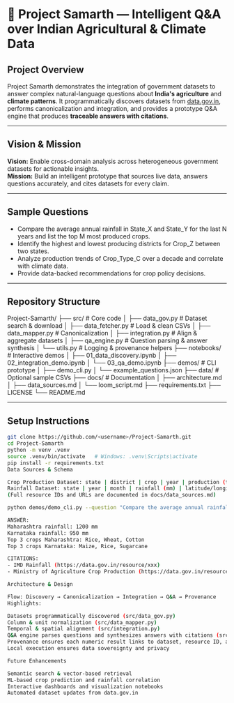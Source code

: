 # 🌾 Project Samarth — Intelligent Q&A over Indian Agricultural & Climate Data

## Project Overview
Project Samarth demonstrates the integration of government datasets to answer complex natural-language questions about **India's agriculture** and **climate patterns**. It programmatically discovers datasets from [data.gov.in](https://data.gov.in), performs canonicalization and integration, and provides a prototype Q&A engine that produces **traceable answers with citations**.

---

## Vision & Mission
**Vision:** Enable cross-domain analysis across heterogeneous government datasets for actionable insights.  
**Mission:** Build an intelligent prototype that sources live data, answers questions accurately, and cites datasets for every claim.

---

## Sample Questions
- Compare the average annual rainfall in State_X and State_Y for the last N years and list the top M most produced crops.  
- Identify the highest and lowest producing districts for Crop_Z between two states.  
- Analyze production trends of Crop_Type_C over a decade and correlate with climate data.  
- Provide data-backed recommendations for crop policy decisions.

---

## Repository Structure
Project-Samarth/
├── src/ # Core code
│ ├── data_gov.py # Dataset search & download
│ ├── data_fetcher.py # Load & clean CSVs
│ ├── data_mapper.py # Canonicalization
│ ├── integration.py # Align & aggregate datasets
│ ├── qa_engine.py # Question parsing & answer synthesis
│ └── utils.py # Logging & provenance helpers
├── notebooks/ # Interactive demos
│ ├── 01_data_discovery.ipynb
│ ├── 02_integration_demo.ipynb
│ └── 03_qa_demo.ipynb
├── demos/ # CLI prototype
│ ├── demo_cli.py
│ └── example_questions.json
├── data/ # Optional sample CSVs
├── docs/ # Documentation
│ ├── architecture.md
│ ├── data_sources.md
│ └── loom_script.md
├── requirements.txt
├── LICENSE
└── README.md

---

## Setup Instructions
```bash
git clone https://github.com/<username>/Project-Samarth.git
cd Project-Samarth
python -m venv .venv
source .venv/bin/activate   # Windows: .venv\Scripts\activate
pip install -r requirements.txt
Data Sources & Schema

Crop Production Dataset: state | district | crop | year | production (tonnes)
Rainfall Dataset: state | year | month | rainfall (mm) | latitude/longitude (optional)
(Full resource IDs and URLs are documented in docs/data_sources.md)

python demos/demo_cli.py --question "Compare the average annual rainfall in Maharashtra and Karnataka for the last 5 years and list top 3 most produced cereals"

ANSWER:
Maharashtra rainfall: 1200 mm
Karnataka rainfall: 950 mm
Top 3 crops Maharashtra: Rice, Wheat, Cotton
Top 3 crops Karnataka: Maize, Rice, Sugarcane

CITATIONS:
- IMD Rainfall (https://data.gov.in/resource/xxx)
- Ministry of Agriculture Crop Production (https://data.gov.in/resource/yyy)

Architecture & Design

Flow: Discovery → Canonicalization → Integration → Q&A → Provenance
Highlights:

Datasets programmatically discovered (src/data_gov.py)
Column & unit normalization (src/data_mapper.py)
Temporal & spatial alignment (src/integration.py)
Q&A engine parses questions and synthesizes answers with citations (src/qa_engine.py)
Provenance ensures each numeric result links to dataset, resource ID, and query used
Local execution ensures data sovereignty and privacy

Future Enhancements

Semantic search & vector-based retrieval
ML-based crop prediction and rainfall correlation
Interactive dashboards and visualization notebooks
Automated dataset updates from data.gov.in

